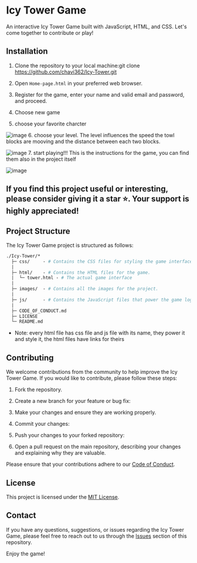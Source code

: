 # Icy Tower Game

An interactive Icy Tower Game built with JavaScript, HTML, and CSS. Let's come together to contribute or play!

## Installation

1. Clone the repository to your local machine:git clone https://github.com/chavi362/Icy-Tower.git
2. Open `Home-page.html` in your preferred web browser.

3. Register for the game, enter your name and valid email and password, and proceed.

4. Choose new game
5. choose your favorite charcter

![image](https://github.com/chavi362/Icy-Tower/assets/140444217/c4ab67b1-5c19-4170-8207-7c3fde2ed459) 6. choose your level.
The level influences the speed the towl blocks are mooving and the distance between each two blocks.

![image](https://github.com/chavi362/Icy-Tower/assets/140444217/4aff9fcb-c4d9-4333-b2b8-61c5e80ec51f) 7. start playing!!!
This is the instructions for the game, you can find them also in the project itself

![image](https://github.com/chavi362/Icy-Tower/assets/140444217/6fa4d7b2-672a-492a-980a-0298c6cf39c4)

## If you find this project useful or interesting, please consider giving it a star ⭐️. Your support is highly appreciated!

## Project Structure

The Icy Tower Game project is structured as follows:

```graphql
./Icy-Tower/*
  ├─ css/     - # Contains the CSS files for styling the game interface.
  |
  ├─ html/    - # Contains the HTML files for the game.
  |  └─ tower.html - # The actual game interface
  |
  ├─ images/  - # Contains all the images for the project.
  |
  ├─ js/      - # Contains the JavaScript files that power the game logic.
  |
  ├─ CODE_OF_CONDUCT.md
  ├─ LICENSE
  └─ README.md
```

- Note: every html file has css file and js file with its name, they power it and style it, the html files have links for theirs

## Contributing

We welcome contributions from the community to help improve the Icy Tower Game. If you would like to contribute, please follow these steps:

1. Fork the repository.

2. Create a new branch for your feature or bug fix:
3. Make your changes and ensure they are working properly.

4. Commit your changes:
5. Push your changes to your forked repository:
6. Open a pull request on the main repository, describing your changes and explaining why they are valuable.

Please ensure that your contributions adhere to our [Code of Conduct](CODE_OF_CONDUCT.md).

## License

This project is licensed under the [MIT License](LICENSE).

## Contact

If you have any questions, suggestions, or issues regarding the Icy Tower Game, please feel free to reach out to us through the [Issues](https://github.com/chavi362/Icy-Tower/issues) section of this repository.

Enjoy the game!
